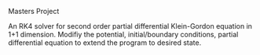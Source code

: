 Masters Project

An RK4 solver for second order partial differential Klein-Gordon equation in 1+1 dimension. Modifiy the potential, initial/boundary conditions, partial differential equation to extend the program to desired state.
